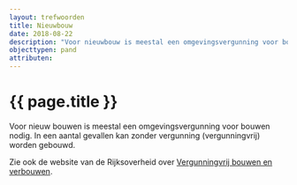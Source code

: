 ```yaml
---
layout: trefwoorden
title: Nieuwbouw
date: 2018-08-22
description: "Voor nieuwbouw is meestal een omgevingsvergunning voor bouwen nodig"
objecttypen: pand
attributen:
---
```


# {{ page.title }}

Voor nieuw bouwen is meestal een omgevingsvergunning voor bouwen nodig. In een aantal gevallen kan zonder vergunning (vergunningvrij) worden gebouwd.

Zie ook de website van de Rijksoverheid over [Vergunningvrij bouwen en verbouwen](https://www.rijksoverheid.nl/onderwerpen/bouwregelgeving/checken-of-vergunning-nodig-is-voor-ver-bouwen/vergunningvrij-bouwen-en-verbouwen).
